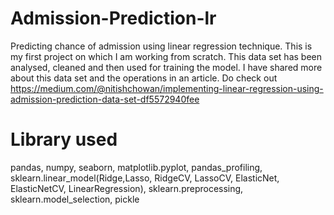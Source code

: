 # Admission-Prediction-lr
Predicting chance of admission using linear regression technique.
This is my first project on which I am working from scratch. This data set has been analysed, cleaned and then used for training the model. 
I have shared more about this data set and the operations in an article. Do check out
https://medium.com/@nitishchowan/implementing-linear-regression-using-admission-prediction-data-set-df5572940fee

# Library used
pandas, 
numpy,
seaborn,
matplotlib.pyplot,
pandas_profiling,
sklearn.linear_model(Ridge,Lasso, RidgeCV, LassoCV, ElasticNet, ElasticNetCV, LinearRegression),
sklearn.preprocessing,
sklearn.model_selection,
pickle
